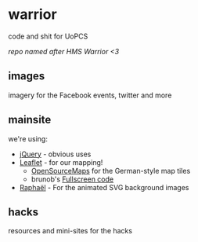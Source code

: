 warrior
=======
code and shit for UoPCS

*repo named after HMS Warrior <3*

images
------
imagery for the Facebook events, twitter and more


mainsite
--------

we're using:

+ [jQuery](http://jquery.com/) - obvious uses
+ [Leaflet](http://leafletjs.com/) - for our mapping! 
    + [OpenSourceMaps](http://www.openstreetmap.org/) for the German-style map tiles
    + brunob's [Fullscreen code](https://github.com/brunob/leaflet.fullscreen)
+ [Raphaël](http://raphaeljs.com/) - For the animated SVG background images


hacks
---------

resources and mini-sites for the hacks 
